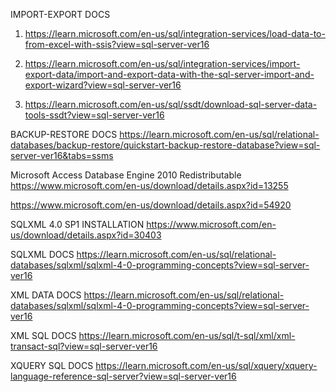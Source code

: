 IMPORT-EXPORT DOCS
1. https://learn.microsoft.com/en-us/sql/integration-services/load-data-to-from-excel-with-ssis?view=sql-server-ver16

2. https://learn.microsoft.com/en-us/sql/integration-services/import-export-data/import-and-export-data-with-the-sql-server-import-and-export-wizard?view=sql-server-ver16

3. https://learn.microsoft.com/en-us/sql/ssdt/download-sql-server-data-tools-ssdt?view=sql-server-ver16

BACKUP-RESTORE DOCS
https://learn.microsoft.com/en-us/sql/relational-databases/backup-restore/quickstart-backup-restore-database?view=sql-server-ver16&tabs=ssms

Microsoft Access Database Engine 2010 Redistributable
https://www.microsoft.com/en-us/download/details.aspx?id=13255

https://www.microsoft.com/en-us/download/details.aspx?id=54920

SQLXML 4.0 SP1 INSTALLATION
https://www.microsoft.com/en-us/download/details.aspx?id=30403

SQLXML DOCS
https://learn.microsoft.com/en-us/sql/relational-databases/sqlxml/sqlxml-4-0-programming-concepts?view=sql-server-ver16

XML DATA DOCS
https://learn.microsoft.com/en-us/sql/relational-databases/sqlxml/sqlxml-4-0-programming-concepts?view=sql-server-ver16

XML SQL DOCS
https://learn.microsoft.com/en-us/sql/t-sql/xml/xml-transact-sql?view=sql-server-ver16

XQUERY SQL DOCS
https://learn.microsoft.com/en-us/sql/xquery/xquery-language-reference-sql-server?view=sql-server-ver16